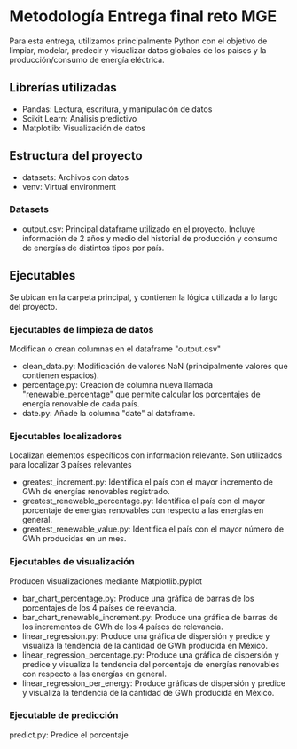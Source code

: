 # Metodología Entrega final reto MGE

Para esta entrega, utilizamos principalmente Python con el objetivo de limpiar, modelar, predecir y visualizar datos globales de los países y la producción/consumo de energía eléctrica. 


## Librerías utilizadas

- Pandas: Lectura, escritura, y manipulación de datos
- Scikit Learn: Análisis predictivo
- Matplotlib: Visualización de datos

## Estructura del proyecto

- datasets: Archivos con datos
- venv: Virtual environment

### Datasets

- output.csv: Principal dataframe utilizado en el proyecto. Incluye información de 2 años y medio del historial de producción y consumo de energías de distintos tipos por país.

## Ejecutables

Se ubican en la carpeta principal, y contienen la lógica utilizada a lo largo del proyecto.

### Ejecutables de limpieza de datos

Modifican o crean columnas en el dataframe "output.csv"

- clean_data.py: Modificación de valores NaN (principalmente valores que contienen espacios).
- percentage.py: Creación de columna nueva llamada "renewable_percentage" que permite calcular los porcentajes de energía renovable de cada país.
- date.py: Añade la columna "date" al dataframe.

### Ejecutables localizadores

Localizan elementos específicos con información relevante. Son utilizados para localizar 3 países relevantes

- greatest_increment.py: Identifica el país con el mayor incremento de GWh de energías renovables registrado.
- greatest_renewable_percentage.py: Identifica el país con el mayor porcentaje de energías renovables con respecto a las energías en general.
- greatest_renewable_value.py: Identifica el país con el mayor número de GWh producidas en un mes.

### Ejecutables de visualización

Producen visualizaciones mediante Matplotlib.pyplot

- bar_chart_percentage.py: Produce una gráfica de barras de los porcentajes de los 4 países de relevancia.
- bar_chart_renewable_increment.py: Produce una gráfica de barras de los incrementos de GWh de los 4 países de relevancia.
- linear_regression.py: Produce una gráfica de dispersión y predice y visualiza la tendencia de la cantidad de GWh producida en México.
- linear_regression_percentage.py: Produce una gráfica de dispersión y predice y visualiza la tendencia del porcentaje de energías renovables con respecto a las energías en general.
- linear_regression_per_energy: Produce gráficas de dispersión y predice y visualiza la tendencia de la cantidad de GWh producida en México.

### Ejecutable de predicción

predict.py: Predice el porcentaje 